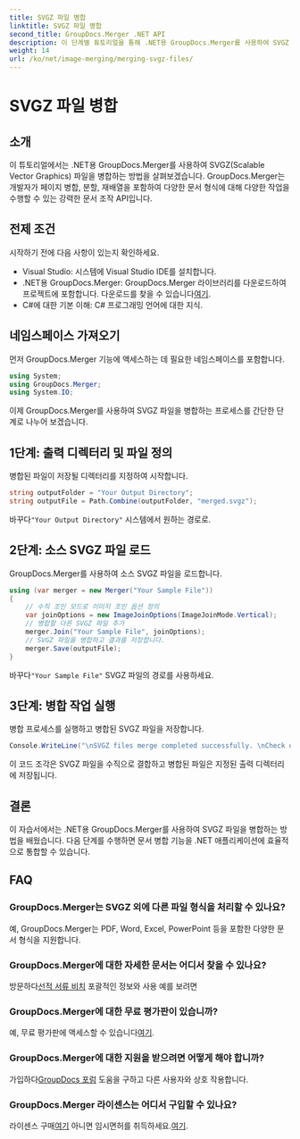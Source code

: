 ```yaml
---
title: SVGZ 파일 병합
linktitle: SVGZ 파일 병합
second_title: GroupDocs.Merger .NET API
description: 이 단계별 튜토리얼을 통해 .NET용 GroupDocs.Merger를 사용하여 SVGZ 파일을 병합하는 방법을 알아보세요. 문서 처리 기술을 향상시키세요.
weight: 14
url: /ko/net/image-merging/merging-svgz-files/
---
```


# SVGZ 파일 병합

## 소개
이 튜토리얼에서는 .NET용 GroupDocs.Merger를 사용하여 SVGZ(Scalable Vector Graphics) 파일을 병합하는 방법을 살펴보겠습니다. GroupDocs.Merger는 개발자가 페이지 병합, 분할, 재배열을 포함하여 다양한 문서 형식에 대해 다양한 작업을 수행할 수 있는 강력한 문서 조작 API입니다.
## 전제 조건
시작하기 전에 다음 사항이 있는지 확인하세요.
- Visual Studio: 시스템에 Visual Studio IDE를 설치합니다.
-  .NET용 GroupDocs.Merger: GroupDocs.Merger 라이브러리를 다운로드하여 프로젝트에 포함합니다. 다운로드를 찾을 수 있습니다[여기](https://releases.groupdocs.com/merger/net/).
- C#에 대한 기본 이해: C# 프로그래밍 언어에 대한 지식.

## 네임스페이스 가져오기
먼저 GroupDocs.Merger 기능에 액세스하는 데 필요한 네임스페이스를 포함합니다.
```csharp
using System; 
using GroupDocs.Merger;
using System.IO;
```

이제 GroupDocs.Merger를 사용하여 SVGZ 파일을 병합하는 프로세스를 간단한 단계로 나누어 보겠습니다.
## 1단계: 출력 디렉터리 및 파일 정의
병합된 파일이 저장될 디렉터리를 지정하여 시작합니다.
```csharp
string outputFolder = "Your Output Directory";
string outputFile = Path.Combine(outputFolder, "merged.svgz");
```
 바꾸다`"Your Output Directory"` 시스템에서 원하는 경로로.
## 2단계: 소스 SVGZ 파일 로드
GroupDocs.Merger를 사용하여 소스 SVGZ 파일을 로드합니다.
```csharp
using (var merger = new Merger("Your Sample File"))
{
    // 수직 조인 모드로 이미지 조인 옵션 정의
    var joinOptions = new ImageJoinOptions(ImageJoinMode.Vertical);
    // 병합할 다른 SVGZ 파일 추가
    merger.Join("Your Sample File", joinOptions);
    // SVGZ 파일을 병합하고 결과를 저장합니다.
    merger.Save(outputFile);
}
```
 바꾸다`"Your Sample File"` SVGZ 파일의 경로를 사용하세요.
## 3단계: 병합 작업 실행
병합 프로세스를 실행하고 병합된 SVGZ 파일을 저장합니다.
```csharp
Console.WriteLine("\nSVGZ files merge completed successfully. \nCheck output in {0}", outputFolder);
```
이 코드 조각은 SVGZ 파일을 수직으로 결합하고 병합된 파일은 지정된 출력 디렉터리에 저장됩니다.

## 결론
이 자습서에서는 .NET용 GroupDocs.Merger를 사용하여 SVGZ 파일을 병합하는 방법을 배웠습니다. 다음 단계를 수행하면 문서 병합 기능을 .NET 애플리케이션에 효율적으로 통합할 수 있습니다.

## FAQ
### GroupDocs.Merger는 SVGZ 외에 다른 파일 형식을 처리할 수 있나요?
예, GroupDocs.Merger는 PDF, Word, Excel, PowerPoint 등을 포함한 다양한 문서 형식을 지원합니다.
### GroupDocs.Merger에 대한 자세한 문서는 어디서 찾을 수 있나요?
 방문하다[선적 서류 비치](https://tutorials.groupdocs.com/merger/net/) 포괄적인 정보와 사용 예를 보려면
### GroupDocs.Merger에 대한 무료 평가판이 있습니까?
 예, 무료 평가판에 액세스할 수 있습니다[여기](https://releases.groupdocs.com/).
### GroupDocs.Merger에 대한 지원을 받으려면 어떻게 해야 합니까?
 가입하다[GroupDocs 포럼](https://forum.groupdocs.com/c/merger/32) 도움을 구하고 다른 사용자와 상호 작용합니다.
### GroupDocs.Merger 라이센스는 어디서 구입할 수 있나요?
 라이센스 구매[여기](https://purchase.groupdocs.com/buy) 아니면 임시면허를 취득하세요.[여기](https://purchase.groupdocs.com/temporary-license/).